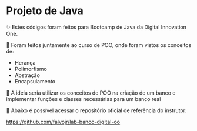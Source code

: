# Projeto de Java

✨ Estes códigos foram feitos para Bootcamp de Java da Digital Innovation One.  

📌 Foram feitos juntamente ao curso de POO, onde foram vistos os conceitos de:

- Herança
- Polimorfismo
- Abstração
- Encapsulamento

  
📝 A ideia seria utilizar os conceitos de POO na criação de um banco e implementar funções e classes necessárias para um banco real

📝 Abaixo é possível acessar o repositório oficial de referência do instrutor:

https://github.com/falvojr/lab-banco-digital-oo
